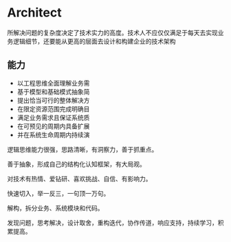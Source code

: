 # Architect

所解决问题的复杂度决定了技术实力的高度。技术人不应仅仅满足于每天去实现业务逻辑细节，还要能从更高的层面去设计和构建企业的技术架构

## 能力

* 以工程思维全面理解业务需
* 基于模型和基础模式抽象简
* 提出恰当可行的整体解决方
* 在限定资源范围完成明确目
* 满足业务需求且保证系统质
* 在可预见的周期内具备扩展
* 并在系统生命周期内持续演


逻辑思维能力很强，思路清晰，有洞察力，善于抓重点。

善于抽象，形成自己的结构化认知框架，有大局观。

对技术有热情、爱钻研、喜欢挑战、自信、有影响力。

快速切入，举一反三，一句顶一万句。

解构，拆分业务、系统模块和代码。

发现问题，思考解决，设计取舍，重构迭代，协作传道，响应支持，持续学习，积累提高。
